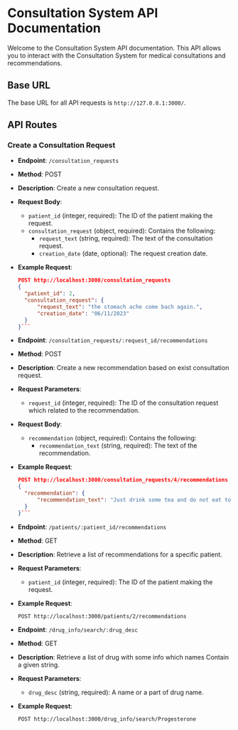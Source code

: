 # Consultation System API Documentation

Welcome to the Consultation System API documentation. This API allows you to interact with the Consultation System for medical consultations and recommendations.

## Base URL

The base URL for all API requests is `http://127.0.0.1:3000/`.

## API Routes

### Create a Consultation Request

- **Endpoint**: `/consultation_requests`
- **Method**: POST
- **Description**: Create a new consultation request.
- **Request Body**:
  - `patient_id` (integer, required): The ID of the patient making the request.
  - `consultation_request` (object, required): Contains the following:
	- `request_text` (string, required): The text of the consultation request.
    - `creation_date` (date, optional): The request creation date.
- **Example Request**:
  ```json
  POST http://localhost:3000/consultation_requests
  {
    "patient_id": 2,
    "consultation_request": {
        "request_text": "the stomach ache come bach again.",
        "creation_date": "06/11/2023"
    }
  }```

- **Endpoint**: `/consultation_requests/:request_id/recommendations`
- **Method**: POST
- **Description**: Create a new recommendation based on exist consultation request.
- **Request Parameters**:
  - `request_id` (integer, required): The ID of the consultation request which related to the recommendation.
- **Request Body**:
  - `recommendation` (object, required): Contains the following:
	- `recommendation_text` (string, required): The text of the recommendation.
- **Example Request**:
  ```json
  POST http://localhost:3000/consultation_requests/4/recommendations
  {
    "recommendation": {
        "recommendation_text": "Just drink some tea and do not eat too much."
    }
  }```
  
- **Endpoint**: `/patients/:patient_id/recommendations`
- **Method**: GET
- **Description**: Retrieve a list of recommendations for a specific patient.
- **Request Parameters**:
  - `patient_id` (integer, required): The ID of the patient making the request.
- **Example Request**:
  ```
  POST http://localhost:3000/patients/2/recommendations
  ```
  
- **Endpoint**: `/drug_info/search/:drug_desc`
- **Method**: GET
- **Description**: Retrieve a list of drug with some info which names Contain a given string.
- **Request Parameters**:
  - `drug_desc` (string, required): A name or a part of drug name.
- **Example Request**:
  ```
  POST http://localhost:3000/drug_info/search/Progesterone
  ```